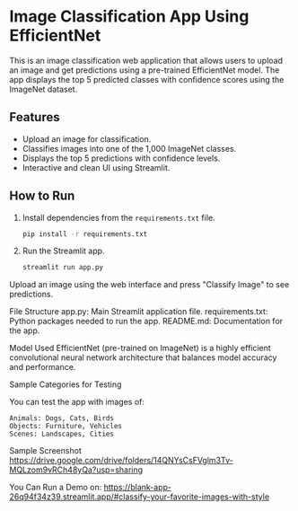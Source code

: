 # Image Classification App Using EfficientNet

This is an image classification web application that allows users to upload an image and get predictions using a pre-trained EfficientNet model. The app displays the top 5 predicted classes with confidence scores using the ImageNet dataset.

## Features
- Upload an image for classification.
- Classifies images into one of the 1,000 ImageNet classes.
- Displays the top 5 predictions with confidence levels.
- Interactive and clean UI using Streamlit.

## How to Run

1. Install dependencies from the `requirements.txt` file.
   ```bash
   pip install -r requirements.txt

2. Run the Streamlit app.

   ```bash
   streamlit run app.py

Upload an image using the web interface and press "Classify Image" to see predictions.

File Structure
    app.py: Main Streamlit application file.
    requirements.txt: Python packages needed to run the app.
    README.md: Documentation for the app.

Model Used
EfficientNet (pre-trained on ImageNet) is a highly efficient convolutional neural network architecture that balances model accuracy and performance.

Sample Categories for Testing

You can test the app with images of:

    Animals: Dogs, Cats, Birds
    Objects: Furniture, Vehicles
    Scenes: Landscapes, Cities

Sample Screenshot
https://drive.google.com/drive/folders/14QNYsCsFVglm3Tv-MQLzom9vRCh48yQa?usp=sharing

You Can Run a Demo on:
https://blank-app-26q94f34z39.streamlit.app/#classify-your-favorite-images-with-style